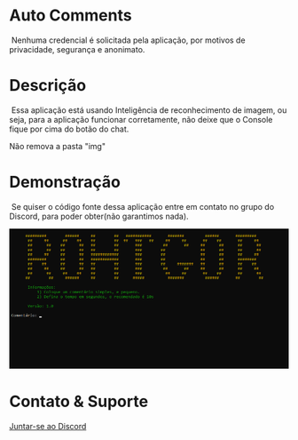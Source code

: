 # Auto Comments
&nbsp;Nenhuma credencial é solicitada pela aplicação, por motivos de privacidade, segurança e anonimato. <br>

# Descrição
&nbsp;Essa aplicação está usando Inteligência de reconhecimento de imagem, ou seja, para a aplicação funcionar
corretamente, não deixe que o Console fique por cima do botão do chat.<br>

Não remova a pasta "img"

# Demonstração
&nbsp;Se quiser o código fonte dessa aplicação entre em contato no grupo do Discord, para poder obter(não garantimos nada).

![alt text](img/Screenshot_1.png)

# Contato & Suporte
<a href="https://discord.gg/CHsnjZB3Ec">Juntar-se ao Discord</p>

